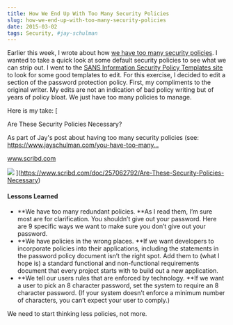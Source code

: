 ```yaml
---
title: How We End Up With Too Many Security Policies
slug: how-we-end-up-with-too-many-security-policies
date: 2015-03-02
tags: Security, #jay-schulman
---
```


Earlier this week, I wrote about how [we have too many security policies](https://www.jayschulman.com/you-have-too-many-security-policies/). I wanted to take a quick look at some default security policies to see what we can strip out. I went to the [SANS Information Security Policy Templates site](https://www.sans.org/security-resources/policies/) to look for some good templates to edit. For this exercise, I decided to edit a section of the password protection policy. First, my compliments to the original writer. My edits are not an indication of bad policy writing but of years of policy bloat. We just have too many policies to manage.

Here is my take:
[

Are These Security Policies Necessary?

As part of Jay's post about having too many security policies (see: https://www.jayschulman.com/you-have-too-many…

www.scribd.com

![](__GHOST_URL__/content/images/fit/c/160/160/0-B6MYw34w5_swDMoB.jpg)
](https://www.scribd.com/doc/257062792/Are-These-Security-Policies-Necessary)
#### Lessons Learned

- **We have too many redundant policies. **As I read them, I’m sure most are for clarification. You shouldn’t give out your password. Here are 9 specific ways we want to make sure you don’t give out your password.
- **We have policies in the wrong places. **If we want developers to incorporate policies into their applications, including the statements in the password policy document isn’t the right spot. Add them to (what I hope is) a standard functional and non-functional requirements document that every project starts with to build out a new application.
- **We tell our users rules that are enforced by technology. **If we want a user to pick an 8 character password, set the system to require an 8 character password. (If your system doesn’t enforce a minimum number of characters, you can’t expect your user to comply.)

We need to start thinking less policies, not more.
